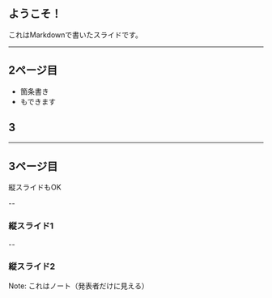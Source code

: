 
## ようこそ！

これはMarkdownで書いたスライドです。

---

## 2ページ目

- 箇条書き
- もできます

## 3

---

## 3ページ目

縦スライドもOK

--  
### 縦スライド1

--  
### 縦スライド2

Note: これはノート（発表者だけに見える）
